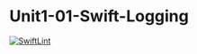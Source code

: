 # Unit1-01-Swift-Logging
[![SwiftLint](https://github.com/ICS4U-Programming-SantiagoHewettSH/Unit1-01-Swift-Logging/workflows/SwiftLint/badge.svg)](https://github.com/ICS4U-Programming-SantiagoHewettSH/Unit1-01-Swift-Logging/actions)
